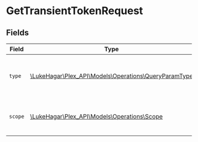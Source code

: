 # GetTransientTokenRequest


## Fields

| Field                                                                                             | Type                                                                                              | Required                                                                                          | Description                                                                                       |
| ------------------------------------------------------------------------------------------------- | ------------------------------------------------------------------------------------------------- | ------------------------------------------------------------------------------------------------- | ------------------------------------------------------------------------------------------------- |
| `type`                                                                                            | [\LukeHagar\Plex_API\Models\Operations\QueryParamType](../../Models/Operations/QueryParamType.md) | :heavy_check_mark:                                                                                | `delegation` - This is the only supported `type` parameter.                                       |
| `scope`                                                                                           | [\LukeHagar\Plex_API\Models\Operations\Scope](../../Models/Operations/Scope.md)                   | :heavy_check_mark:                                                                                | `all` - This is the only supported `scope` parameter.                                             |